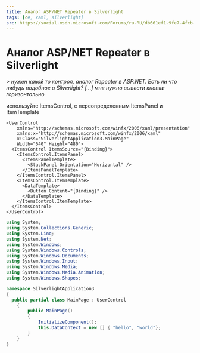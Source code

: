 ```yaml
---
title: Аналог ASP/NET Repeater в Silverlight
tags: [c#, xaml, silverlight]
src: https://social.msdn.microsoft.com/Forums/ru-RU/db661ef1-9fe7-4fcb-9079-9bd8f4c3b414/-aspnet-repeater-silverlight?forum=aspnetru
---
```

# Аналог ASP/NET Repeater в Silverlight
*> нужен какой то контрол, аналог Repeater в ASP.NET. Есть ли что нибудь подобное в Silverlight? [...]  мне нужно вывести кнопки горизонтально*

используйте ItemsControl, с переопределенным ItemsPanel и ItemTemplate
```xaml
<UserControl
	xmlns="http://schemas.microsoft.com/winfx/2006/xaml/presentation"
	xmlns:x="http://schemas.microsoft.com/winfx/2006/xaml"
	x:Class="SilverlightApplication3.MainPage"
	Width="640" Height="480">
  <ItemsControl ItemsSource="{Binding}">
    <ItemsControl.ItemsPanel>
      <ItemsPanelTemplate>
        <StackPanel Orientation="Horizontal" />
      </ItemsPanelTemplate>      
  	</ItemsControl.ItemsPanel>
  	<ItemsControl.ItemTemplate>
      <DataTemplate>
        <Button Content="{Binding}" />
      </DataTemplate>
    </ItemsControl.ItemTemplate>
  </ItemsControl>
</UserControl>
```
```c#
using System;
using System.Collections.Generic;
using System.Linq;
using System.Net;
using System.Windows;
using System.Windows.Controls;
using System.Windows.Documents;
using System.Windows.Input;
using System.Windows.Media;
using System.Windows.Media.Animation;
using System.Windows.Shapes;

namespace SilverlightApplication3
{
  public partial class MainPage : UserControl
	{
		public MainPage()
		{
			InitializeComponent();
			this.DataContext = new [] { "hello", "world"};
		}
	}
}
```
